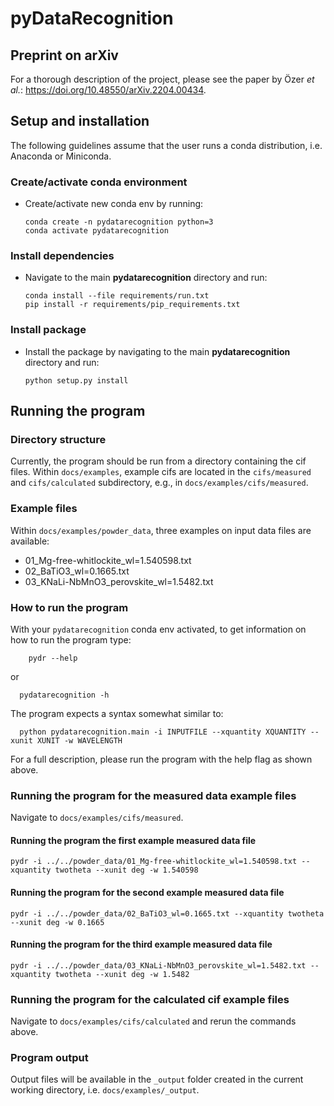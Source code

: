 # pyDataRecognition

## Preprint on arXiv 
For a thorough description of the project, please see the paper by Özer *et al.*: 
https://doi.org/10.48550/arXiv.2204.00434.

## Setup and installation

The following guidelines assume that the user runs a conda distribution, i.e. Anaconda or Miniconda.

### Create/activate conda environment
- Create/activate new conda env by running:
  ```shell
  conda create -n pydatarecognition python=3
  conda activate pydatarecognition
  ```
### Install dependencies
- Navigate to the main **pydatarecognition** directory and run:
  ```shell
  conda install --file requirements/run.txt
  pip install -r requirements/pip_requirements.txt
  ```
### Install package
- Install the package by navigating to the main **pydatarecognition** 
  directory and run:
  ```shell
  python setup.py install
  ```

## Running the program

### Directory structure
Currently, the program should be run from a directory  containing the cif files.
Within `docs/examples`, example cifs are located in the `cifs/measured` and `cifs/calculated` subdirectory,  e.g., in `docs/examples/cifs/measured`.

### Example files
Within `docs/examples/powder_data`, three examples on input data files are available:
- 01_Mg-free-whitlockite_wl=1.540598.txt
- 02_BaTiO3_wl=0.1665.txt
- 03_KNaLi-NbMnO3_perovskite_wl=1.5482.txt

### How to run the program
With your `pydatarecognition` conda env activated, to get information on how to run the program type:  
  ```shell
      pydr --help
  ```
or
  ```shell
    pydatarecognition -h
  ```
The program expects a syntax somewhat similar to:
```shell
  python pydatarecognition.main -i INPUTFILE --xquantity XQUANTITY --xunit XUNIT -w WAVELENGTH
  ```
For a full description, please run the program with the help flag as shown above.

### Running the program for the measured data example files
Navigate to `docs/examples/cifs/measured`.

#### Running the program the first example measured data file
```shell
pydr -i ../../powder_data/01_Mg-free-whitlockite_wl=1.540598.txt --xquantity twotheta --xunit deg -w 1.540598
```
#### Running the program for the second example measured data file
```shell
pydr -i ../../powder_data/02_BaTiO3_wl=0.1665.txt --xquantity twotheta --xunit deg -w 0.1665
```
#### Running the program for the third example measured data file
```shell
pydr -i ../../powder_data/03_KNaLi-NbMnO3_perovskite_wl=1.5482.txt --xquantity twotheta --xunit deg -w 1.5482
```

### Running the program for the calculated cif example files
Navigate to `docs/examples/cifs/calculated` and rerun the commands above.


### Program output
Output files will be available in the `_output` folder created in the current working directory, i.e. 
`docs/examples/_output`.
